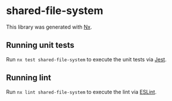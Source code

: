 # shared-file-system

This library was generated with [Nx](https://nx.dev).

## Running unit tests

Run `nx test shared-file-system` to execute the unit tests via [Jest](https://jestjs.io).

## Running lint

Run `nx lint shared-file-system` to execute the lint via [ESLint](https://eslint.org/).
